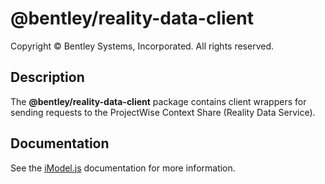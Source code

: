 # @bentley/reality-data-client

Copyright © Bentley Systems, Incorporated. All rights reserved.

## Description

The __@bentley/reality-data-client__ package contains client wrappers for sending requests to the ProjectWise Context Share (Reality Data Service).

## Documentation

See the [iModel.js](https://www.imodeljs.org) documentation for more information.


